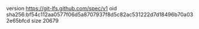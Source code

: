 version https://git-lfs.github.com/spec/v1
oid sha256:bf54c112aa0577f06d5a8707937f8d5c82ac531222d7d18496b70a032e65bfcd
size 20679
